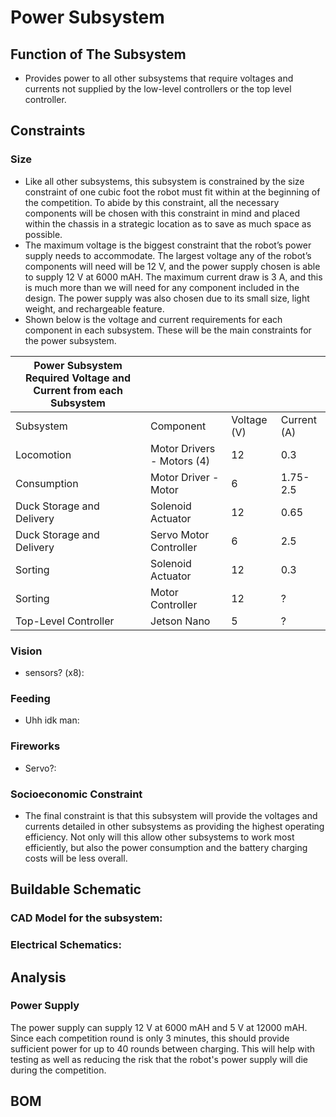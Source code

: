 # **Power Subsystem**
## **Function of The Subsystem** 
- Provides power to all other subsystems that require voltages and currents not supplied by the low-level controllers or the top level controller.
## **Constraints**
### **Size**
- Like all other subsystems, this subsystem is constrained by the size constraint of one cubic foot the robot must fit within at the beginning of the competition. To abide by this constraint, all the necessary components will be chosen with this constraint in mind and placed within the chassis in a strategic location as to save as much space as possible.
- The maximum voltage is the biggest constraint that the robot’s power supply needs to accommodate. The largest voltage any of the robot’s components will need will be 12 V, and the power supply chosen is able to supply 12 V at 6000 mAH. The maximum current draw is 3 A, and this is much more than we will need for any component included in the design. The power supply was also chosen due to its small size, light weight, and rechargeable feature.
- Shown below is the voltage and current requirements for each component in each subsystem. These will be the main constraints for the power subsystem.

| Power Subsystem Required Voltage and Current from each Subsystem |                            |             |             |
|----------------------------------------------------------------|----------------------------|-------------|-------------|
| Subsystem                                                      | Component                  | Voltage (V) | Current (A) |
| Locomotion                                                     | Motor Drivers - Motors (4) | 12          | 0.3         |
| Consumption                                                    | Motor Driver - Motor       | 6           | 1.75-2.5    |
| Duck Storage and Delivery                                      | Solenoid Actuator          | 12          | 0.65        |
| Duck Storage and Delivery                                      | Servo Motor Controller     | 6           | 2.5         |
| Sorting                                                        | Solenoid Actuator          | 12          | 0.3         |
| Sorting                                                        | Motor Controller           | 12          | ?           |
| Top-Level Controller                                           | Jetson Nano                | 5           | ?           |

### **Vision** 
- sensors? (x8):
### **Feeding**
- Uhh idk man:
### **Fireworks**
- Servo?:
### **Socioeconomic Constraint**

- The final constraint is that this subsystem will provide the voltages and currents detailed in other subsystems as providing the highest operating efficiency. Not only will this allow other subsystems to work most efficiently, but also the power consumption and the battery charging costs will be less overall.

## **Buildable Schematic**

### **CAD Model for the subsystem:**

### **Electrical Schematics:**

## **Analysis**

### **Power Supply** 
The power supply can supply 12 V at 6000 mAH and 5 V at 12000 mAH. Since each competition round is only 3 minutes, this should provide sufficient power for up to 40 rounds between charging. This will help with testing as well as reducing the risk that the robot's power supply will die during the competition.

## **BOM**
